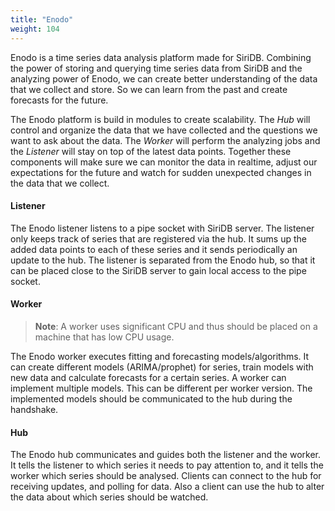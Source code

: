 ```yaml
---
title: "Enodo"
weight: 104
---
```


Enodo is a time series data analysis platform made for SiriDB. Combining the power of storing and querying time series data from SiriDB and the analyzing power of Enodo, we can create better understanding of the data that we collect and store. So we can learn from the past and create forecasts for the future.

The Enodo platform is build in modules to create scalability. The *Hub* will control and organize the data that we have collected and the questions we want to ask about the data. The *Worker* will perform the analyzing jobs and the *Listener* will stay on top of the latest data points. Together these components will make sure we can monitor the data in realtime, adjust our expectations for the future and watch for sudden unexpected changes in the data that we collect.

#### Listener

The Enodo listener listens to a pipe socket with SiriDB server. The listener only keeps track of series that are registered via the hub. It sums up the added data points to each of these series and it sends periodically an update to the hub. The listener is separated from the Enodo hub, so that it can be placed close to the SiriDB server to gain local access to the pipe socket.

#### Worker
> **Note**: A worker uses significant CPU and thus should be placed on a machine that has low CPU usage.

The Enodo worker executes fitting and forecasting models/algorithms. It can create different models (ARIMA/prophet) for series, train models with new data and calculate forecasts for a certain series. A worker can implement multiple models. This can be different per worker version. The implemented models should be communicated to the hub during the handshake.

#### Hub

The Enodo hub communicates and guides both the listener and the worker. It tells the listener to which series it needs to pay attention to, and it tells the worker which series should be analysed.
Clients can connect to the hub for receiving updates, and polling for data. Also a client can use the hub to alter the data about which series should be watched.
